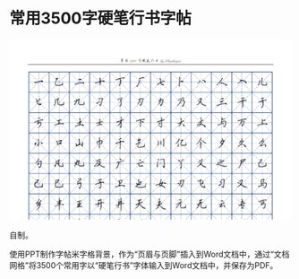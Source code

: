 # 常用3500字硬笔行书字帖

![字帖截图](./screenshots/字帖截图.png)


自制。

使用PPT制作字帖米字格背景，作为“页眉与页脚”插入到Word文档中，通过“文档网格”将3500个常用字以“硬笔行书”字体输入到Word文档中，并保存为PDF。
